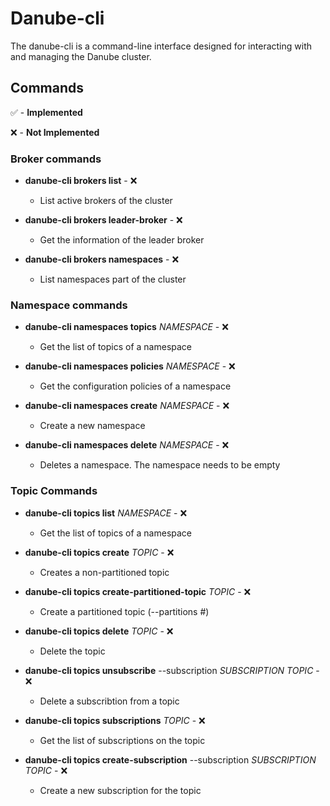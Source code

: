 # Danube-cli

The danube-cli is a command-line interface designed for interacting with and managing the Danube cluster.

## Commands

✅ - **Implemented**

❌ - **Not Implemented**

### Broker commands

- **danube-cli brokers list** - ❌
  - List active brokers of the cluster

- **danube-cli brokers leader-broker** - ❌
  - Get the information of the leader broker

- **danube-cli brokers namespaces** - ❌
  - List namespaces part of the cluster

### Namespace commands

- **danube-cli namespaces topics** *NAMESPACE* - ❌
  - Get the list of topics of a namespace

- **danube-cli namespaces policies** *NAMESPACE* - ❌
  - Get the configuration policies of a namespace

- **danube-cli namespaces create** *NAMESPACE* - ❌
  - Create a new namespace

- **danube-cli namespaces delete** *NAMESPACE* - ❌
  - Deletes a namespace. The namespace needs to be empty

### Topic Commands

- **danube-cli topics list** *NAMESPACE* - ❌
  - Get the list of topics of a namespace

- **danube-cli topics create** *TOPIC* - ❌
  - Creates a non-partitioned topic

- **danube-cli topics create-partitioned-topic** *TOPIC* - ❌
  - Create a partitioned topic (--partitions #)

- **danube-cli topics delete** *TOPIC* - ❌
  - Delete the topic

- **danube-cli topics unsubscribe** --subscription *SUBSCRIPTION* *TOPIC* - ❌
  - Delete a subscribtion from a topic

- **danube-cli topics subscriptions** *TOPIC* - ❌
  - Get the list of subscriptions on the topic
  
- **danube-cli topics create-subscription** --subscription *SUBSCRIPTION* *TOPIC* - ❌
  - Create a new subscription for the topic
